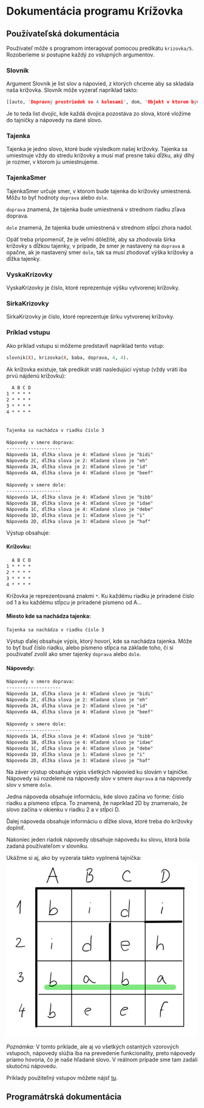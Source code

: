 # Dokumentácia programu Krížovka

## Používateľská dokumentácia

Používateľ môže s programom interagovať pomocou predikátu `krizovka/5`. Rozoberieme si postupne každý zo vstupných argumentov. 

### Slovnik
Argument Slovnik je list slov a nápovied, z ktorých chceme aby sa skladala naša krížovka. Slovník môže vyzerať napríklad takto:

```prolog
[[auto, 'Dopravný prostriedok so 4 kolesami', dom, 'Objekt v ktorom bývame']...]
```
Je to teda list dvojíc, kde každá dvojica pozostáva zo slova, ktoré vložíme do tajničky a nápovedy na dané slovo.

### Tajenka
Tajenka je jedno slovo, ktoré bude výsledkom našej krížovky. Tajenka sa umiestnuje vždy do stredu krížovky a musí mať presne takú dĺžku, aký dlhý je rozmer, v ktorom ju umiestnujeme.

### TajenkaSmer
TajenkaSmer určuje smer, v ktorom bude tajenka do krížovky umiestnená. Môžu to byť hodnoty `doprava` alebo `dole`. 

`doprava` znamená, že tajenka bude umiestnená v strednom riadku zľava doprava.

`dole` znamená, že tajenka bude umiestnená  v strednom stĺpci zhora nadol.

Opäť treba pripomenúť, že je veľmi dôležité, aby sa zhodovala šírka krížovky s dĺžkou tajenky, v prípade, že smer je nastavený na `doprava` a opačne, ak je nastavený smer `dole`, tak sa musí zhodovať výška krížovky a dĺžka tajenky.

### VyskaKrizovky
VyskaKrizovky je číslo, ktoré reprezentuje výšku vytvorenej krížovky.

### SirkaKrizovky
SirkaKrizovky je číslo, ktoré reprezentuje šírku vytvorenej krížovky.

### Príklad vstupu

Ako príklad vstupu si môžeme predstaviť napríklad tento vstup:

```prolog
slovnik(X), krizovka(X, baba, doprava, 4, 4).
```

Ak krížovka existuje, tak predikát vráti nasledujúci výstup (vždy vráti iba prvú nájdenú krížovku):

```
  A B C D 
1 * * * * 
2 * * * * 
3 * * * * 
4 * * * * 


Tajenka sa nachádza v riadku číslo 3

Nápovedy v smere doprava:
--------------------
Nápoveda 1A, dĺžka slova je 4: Hľadané slovo je "bidi"
Nápoveda 2C, dĺžka slova je 2: Hľadané slovo je "eh"
Nápoveda 2A, dĺžka slova je 2: Hľadané slovo je "id"
Nápoveda 4A, dĺžka slova je 4: Hľadané slovo je "beef"

Nápovedy v smere dole:
--------------------
Nápoveda 1A, dĺžka slova je 4: Hľadané slovo je "bibb"
Nápoveda 1B, dĺžka slova je 4: Hľadané slovo je "idae"
Nápoveda 1C, dĺžka slova je 4: Hľadané slovo je "debe"
Nápoveda 1D, dĺžka slova je 1: Hľadané slovo je "i"
Nápoveda 2D, dĺžka slova je 3: Hľadané slovo je "haf"
```

Výstup obsahuje:

#### Krížovku:

```
  A B C D 
1 * * * * 
2 * * * * 
3 * * * * 
4 * * * * 
```
Krížovka je reprezentovaná znakmi `*`. Ku každému riadku je priradené číslo od 1 a ku každému stĺpcu je priradené písmeno od A...

#### Miesto kde sa nachádza tajenka:

```
Tajenka sa nachádza v riadku číslo 3
```
Výstup ďalej obsahuje výpis, ktorý hovorí, kde sa nachádza tajenka. Môže to byť buď číslo riadku, alebo písmeno stĺpca na základe toho, či si používateľ zvolil ako smer tajenky `doprava` alebo `dole`.

#### Nápovedy:
```
Nápovedy v smere doprava:
--------------------
Nápoveda 1A, dĺžka slova je 4: Hľadané slovo je "bidi"
Nápoveda 2C, dĺžka slova je 2: Hľadané slovo je "eh"
Nápoveda 2A, dĺžka slova je 2: Hľadané slovo je "id"
Nápoveda 4A, dĺžka slova je 4: Hľadané slovo je "beef"

Nápovedy v smere dole:
--------------------
Nápoveda 1A, dĺžka slova je 4: Hľadané slovo je "bibb"
Nápoveda 1B, dĺžka slova je 4: Hľadané slovo je "idae"
Nápoveda 1C, dĺžka slova je 4: Hľadané slovo je "debe"
Nápoveda 1D, dĺžka slova je 1: Hľadané slovo je "i"
Nápoveda 2D, dĺžka slova je 3: Hľadané slovo je "haf"
```
Na záver výstup obsahuje výpis všetkých nápovied ku slovám v tajničke. Nápovedy sú rozdelené na nápovedy slov v smere `doprava` a na nápovedy slov v smere `dole`. 

Jedna nápoveda obsahuje informáciu, kde slovo začína vo forme: číslo riadku a písmeno stĺpca. To znamená, že napríklad 2D by znamenalo, že slovo začína v okienku v riadku 2 a v stĺpci D. 

Ďalej nápoveda obsahuje informáciu o dĺžke slova, ktoré treba do krížovky doplniť. 

Nakoniec jeden riadok nápovedy obsahuje nápovedu ku slovu, ktorá bola zadaná používateľom v slovníku. 

Ukážme si aj, ako by vyzerala takto vyplnená tajnička:
![](img/krizovka.jpeg)

*Poznámka:* V tomto príklade, ale aj vo všetkých ostantých vzorových vstupoch, nápovedy slúžia iba na prevedenie funkcionality, preto nápovedy priamo hovoria, čo je naše hľadané slovo. V reálnom prípade sme tam zadali skutočnú nápovedu.

Príklady použiteľný vstupov môžete nájsť [tu](vstupy.txt).

## Programátrská dokumentácia

